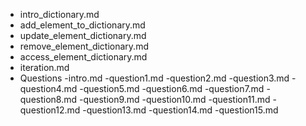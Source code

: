 - intro_dictionary.md
- add_element_to_dictionary.md
- update_element_dictionary.md
- remove_element_dictionary.md
- access_element_dictionary.md
- iteration.md
- Questions
    -intro.md
    -question1.md
    -question2.md
    -question3.md
    -question4.md
    -question5.md
    -question6.md
    -question7.md
    -question8.md
    -question9.md
    -question10.md
    -question11.md
    -question12.md
    -question13.md
    -question14.md
    -question15.md
    
